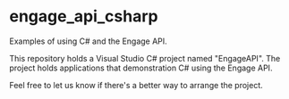 # engage_api_csharp
Examples of using C# and the Engage API.

This repository holds a Visual Studio C# project named "EngageAPI".  The project holds 
applications that demonstration C# using the Engage API.

Feel free to let us know if there's a better way to arrange the project.

